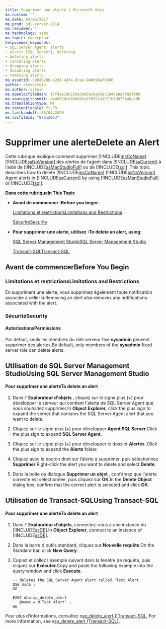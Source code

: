```yaml
---
title: Supprimer une alerte | Microsoft Docs
ms.custom: ''
ms.date: 03/06/2017
ms.prod: sql-server-2014
ms.reviewer: ''
ms.technology: ssms
ms.topic: conceptual
helpviewer_keywords:
- SQL Server Agent, alerts
- alerts [SQL Server], deleting
- deleting alerts
- canceling alerts
- dropping alerts
- disabling alerts
- removing alerts
ms.assetid: c982b208-e2d1-4d34-8cee-940b9baf6586
author: stevestein
ms.author: sstein
ms.openlocfilehash: 15fdae19b150a5a06a32e91ec1947a0acfa5f900
ms.sourcegitcommit: ad4d92dce894592a259721a1571b1d8736abacdb
ms.translationtype: MT
ms.contentlocale: fr-FR
ms.lasthandoff: 08/04/2020
ms.locfileid: "87612063"
---
```

# <a name="delete-an-alert"></a><span data-ttu-id="a4798-102">Supprimer une alerte</span><span class="sxs-lookup"><span data-stu-id="a4798-102">Delete an Alert</span></span>
  <span data-ttu-id="a4798-103">Cette rubrique explique comment supprimer [!INCLUDE[msCoName](../../includes/msconame-md.md)] [!INCLUDE[ssNoVersion](../../includes/ssnoversion-md.md)] des alertes de l’agent dans [!INCLUDE[ssCurrent](../../includes/sscurrent-md.md)] à l’aide de [!INCLUDE[ssManStudioFull](../../includes/ssmanstudiofull-md.md)] ou de [!INCLUDE[tsql](../../includes/tsql-md.md)] .</span><span class="sxs-lookup"><span data-stu-id="a4798-103">This topic describes how to delete [!INCLUDE[msCoName](../../includes/msconame-md.md)] [!INCLUDE[ssNoVersion](../../includes/ssnoversion-md.md)] Agent alerts in [!INCLUDE[ssCurrent](../../includes/sscurrent-md.md)] by using [!INCLUDE[ssManStudioFull](../../includes/ssmanstudiofull-md.md)] or [!INCLUDE[tsql](../../includes/tsql-md.md)].</span></span>  
  
 <span data-ttu-id="a4798-104">**Dans cette rubrique**</span><span class="sxs-lookup"><span data-stu-id="a4798-104">**In This Topic**</span></span>  
  
-   <span data-ttu-id="a4798-105">**Avant de commencer :**</span><span class="sxs-lookup"><span data-stu-id="a4798-105">**Before you begin:**</span></span>  
  
     [<span data-ttu-id="a4798-106">Limitations et restrictions</span><span class="sxs-lookup"><span data-stu-id="a4798-106">Limitations and Restrictions</span></span>](#Restrictions)  
  
     [<span data-ttu-id="a4798-107">Sécurité</span><span class="sxs-lookup"><span data-stu-id="a4798-107">Security</span></span>](#Security)  
  
-   <span data-ttu-id="a4798-108">**Pour supprimer une alerte, utilisez :**</span><span class="sxs-lookup"><span data-stu-id="a4798-108">**To delete an alert, using:**</span></span>  
  
     [<span data-ttu-id="a4798-109">SQL Server Management Studio</span><span class="sxs-lookup"><span data-stu-id="a4798-109">SQL Server Management Studio</span></span>](#SSMSProcedure)  
  
     [<span data-ttu-id="a4798-110">Transact-SQL</span><span class="sxs-lookup"><span data-stu-id="a4798-110">Transact-SQL</span></span>](#TsqlProcedure)  
  
##  <a name="before-you-begin"></a><a name="BeforeYouBegin"></a> <span data-ttu-id="a4798-111">Avant de commencer</span><span class="sxs-lookup"><span data-stu-id="a4798-111">Before You Begin</span></span>  
  
###  <a name="limitations-and-restrictions"></a><a name="Restrictions"></a> <span data-ttu-id="a4798-112">Limitations et restrictions</span><span class="sxs-lookup"><span data-stu-id="a4798-112">Limitations and Restrictions</span></span>  
 <span data-ttu-id="a4798-113">En supprimant une alerte, vous supprimez également toute notification associée à celle-ci.</span><span class="sxs-lookup"><span data-stu-id="a4798-113">Removing an alert also removes any notifications associated with the alert.</span></span>  
  
###  <a name="security"></a><a name="Security"></a> <span data-ttu-id="a4798-114">Sécurité</span><span class="sxs-lookup"><span data-stu-id="a4798-114">Security</span></span>  
  
####  <a name="permissions"></a><a name="Permissions"></a> <span data-ttu-id="a4798-115">Autorisations</span><span class="sxs-lookup"><span data-stu-id="a4798-115">Permissions</span></span>  
 <span data-ttu-id="a4798-116">Par défaut, seuls les membres du rôle serveur fixe **sysadmin** peuvent supprimer des alertes.</span><span class="sxs-lookup"><span data-stu-id="a4798-116">By default, only members of the **sysadmin** fixed server role can delete alerts.</span></span>  
  
##  <a name="using-sql-server-management-studio"></a><a name="SSMSProcedure"></a> <span data-ttu-id="a4798-117">Utilisation de SQL Server Management Studio</span><span class="sxs-lookup"><span data-stu-id="a4798-117">Using SQL Server Management Studio</span></span>  
  
#### <a name="to-delete-an-alert"></a><span data-ttu-id="a4798-118">Pour supprimer une alerte</span><span class="sxs-lookup"><span data-stu-id="a4798-118">To delete an alert</span></span>  
  
1.  <span data-ttu-id="a4798-119">Dans l' **Explorateur d'objets** , cliquez sur le signe plus (+) pour développer le serveur qui contient l'alerte de SQL Server Agent que vous souhaitez supprimer.</span><span class="sxs-lookup"><span data-stu-id="a4798-119">In **Object Explorer,** click the plus sign to expand the server that contains the SQL Server Agent alert that you want to delete.</span></span>  
  
2.  <span data-ttu-id="a4798-120">Cliquez sur le signe plus (+) pour développer **Agent SQL Server**.</span><span class="sxs-lookup"><span data-stu-id="a4798-120">Click the plus sign to expand **SQL Server Agent**.</span></span>  
  
3.  <span data-ttu-id="a4798-121">Cliquez sur le signe plus (+) pour développer le dossier **Alertes** .</span><span class="sxs-lookup"><span data-stu-id="a4798-121">Click the plus sign to expand the **Alerts** folder.</span></span>  
  
4.  <span data-ttu-id="a4798-122">Cliquez avec le bouton droit sur l’alerte à supprimer, puis sélectionnez **Supprimer**.</span><span class="sxs-lookup"><span data-stu-id="a4798-122">Right-click the alert you want to delete and select **Delete**.</span></span>  
  
5.  <span data-ttu-id="a4798-123">Dans la boîte de dialogue **Supprimer un objet** , confirmez que l'alerte correcte est sélectionnée, puis cliquez sur **OK**.</span><span class="sxs-lookup"><span data-stu-id="a4798-123">In the **Delete Object** dialog box, confirm that the correct alert is selected and click **OK**.</span></span>  
  
##  <a name="using-transact-sql"></a><a name="TsqlProcedure"></a> <span data-ttu-id="a4798-124">Utilisation de Transact-SQL</span><span class="sxs-lookup"><span data-stu-id="a4798-124">Using Transact-SQL</span></span>  
  
#### <a name="to-delete-an-alert"></a><span data-ttu-id="a4798-125">Pour supprimer une alerte</span><span class="sxs-lookup"><span data-stu-id="a4798-125">To delete an alert</span></span>  
  
1.  <span data-ttu-id="a4798-126">Dans l' **Explorateur d'objets**, connectez-vous à une instance du [!INCLUDE[ssDE](../../includes/ssde-md.md)].</span><span class="sxs-lookup"><span data-stu-id="a4798-126">In **Object Explorer**, connect to an instance of [!INCLUDE[ssDE](../../includes/ssde-md.md)].</span></span>  
  
2.  <span data-ttu-id="a4798-127">Dans la barre d'outils standard, cliquez sur **Nouvelle requête**.</span><span class="sxs-lookup"><span data-stu-id="a4798-127">On the Standard bar, click **New Query**.</span></span>  
  
3.  <span data-ttu-id="a4798-128">Copiez et collez l'exemple suivant dans la fenêtre de requête, puis cliquez sur **Exécuter**.</span><span class="sxs-lookup"><span data-stu-id="a4798-128">Copy and paste the following example into the query window and click **Execute**.</span></span>  
  
    ```  
    -- deletes the SQL Server Agent alert called 'Test Alert.'  
    USE msdb ;  
    GO  
  
    EXEC dbo.sp_delete_alert  
       @name = N'Test Alert' ;  
    GO  
    ```  
  
 <span data-ttu-id="a4798-129">Pour plus d’informations, consultez s[sp_delete_alert &#40;&#41;Transact-SQL ](/sql/relational-databases/system-stored-procedures/sp-delete-alert-transact-sql).</span><span class="sxs-lookup"><span data-stu-id="a4798-129">For more information, see s[sp_delete_alert &#40;Transact-SQL&#41;](/sql/relational-databases/system-stored-procedures/sp-delete-alert-transact-sql).</span></span>  
  
  
